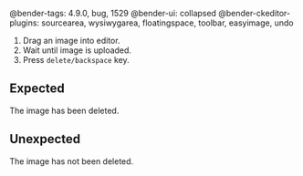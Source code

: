 @bender-tags: 4.9.0, bug, 1529
@bender-ui: collapsed
@bender-ckeditor-plugins: sourcearea, wysiwygarea, floatingspace, toolbar, easyimage, undo

1. Drag an image into editor.
2. Wait until image is uploaded.
3. Press `delete/backspace` key.

## Expected

The image has been deleted.

## Unexpected

The image has not been deleted.
